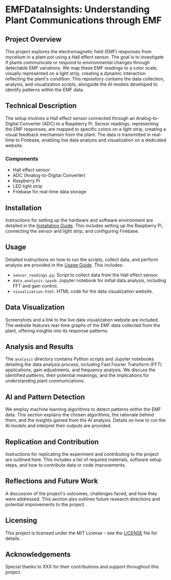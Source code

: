 # EMFDataInsights: Understanding Plant Communications through EMF

## Project Overview

This project explores the electromagnetic field (EMF) responses from mycelium in a plant pot using a Hall effect sensor. The goal is to investigate if plants communicate or respond to environmental changes through detectable EMF variations. We map these EMF readings to a color scale, visually represented on a light strip, creating a dynamic interaction reflecting the plant's condition. This repository contains the data collection, analysis, and visualization scripts, alongside the AI models developed to identify patterns within the EMF data.

## Technical Description

The setup involves a Hall effect sensor connected through an Analog-to-Digital Converter (ADC) to a Raspberry Pi. Sensor readings, representing the EMF responses, are mapped to specific colors on a light strip, creating a visual feedback mechanism from the plant. The data is transmitted in real-time to Firebase, enabling live data analysis and visualization on a dedicated website.

### Components

- Hall effect sensor
- ADC (Analog-to-Digital Converter)
- Raspberry Pi
- LED light strip
- Firebase for real-time data storage

## Installation

Instructions for setting up the hardware and software environment are detailed in the [Installation Guide](/EMFDataInsights_Setup_Guide.ipynb). This includes setting up the Raspberry Pi, connecting the sensor and light strip, and configuring Firebase.

## Usage

Detailed instructions on how to run the scripts, collect data, and perform analysis are provided in the [Usage Guide](/usage.md). This includes:

- `sensor_readings.py`: Script to collect data from the Hall effect sensor.
- `data_analysis.ipynb`: Jupyter notebook for initial data analysis, including FFT and gain control.
- `visualization.html`: HTML code for the data visualization website.

## Data Visualization

Screenshots and a link to the live data visualization website are included. The website features real-time graphs of the EMF data collected from the plant, offering insights into its response patterns.

## Analysis and Results

The `analysis` directory contains Python scripts and Jupyter notebooks detailing the data analysis process, including Fast Fourier Transform (FFT) applications, gain adjustments, and frequency analysis. We discuss the identified patterns, their potential meanings, and the implications for understanding plant communications.

## AI and Pattern Detection

We employ machine learning algorithms to detect patterns within the EMF data. This section explains the chosen algorithms, the rationale behind them, and the insights gained from the AI analysis. Details on how to run the AI models and interpret their outputs are provided.

## Replication and Contribution

Instructions for replicating the experiment and contributing to the project are outlined here. This includes a list of required materials, software setup steps, and how to contribute data or code improvements.

## Reflections and Future Work

A discussion of the project's outcomes, challenges faced, and how they were addressed. This section also outlines future research directions and potential improvements to the project.

## Licensing

This project is licensed under the MIT License - see the [LICENSE](LICENSE) file for details.

## Acknowledgements

Special thanks to XXX for their contributions and support throughout this project.


